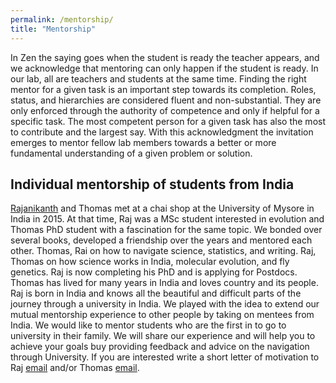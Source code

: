 ```yaml
---
permalink: /mentorship/
title: "Mentorship"
---
```


In Zen the saying goes when the student is ready the teacher appears, and we acknowledge that mentoring can only happen if the student is ready. In our lab, all are teachers and students at the same time. Finding the right mentor for a given task is an important step towards its completion. Roles, status, and hierarchies are considered fluent and non-substantial. They are only enforced through the authority of competence and only if helpful for a specific task. The most competent person for a given task has also the most to contribute and the largest say. With this acknowledgment the invitation emerges to mentor fellow lab members towards a better or more fundamental understanding of a given problem or solution.

## Individual mentorship of students from India

[Rajanikanth](https://www.evolutionguy.net) and Thomas met at a chai shop at the University of Mysore in India in 2015. At that time, Raj was a MSc student interested in evolution and Thomas PhD student with a fascination for the same topic. We bonded over several books, developed a friendship over the years and mentored each other. Thomas, Rai on how to navigate science, statistics, and writing. Raj, Thomas on how science works in India, molecular evolution, and fly genetics. Raj is now completing his PhD and is applying for Postdocs. Thomas has lived for many years in India and loves country and its people. Raj is born in India and knows all the beautiful and difficult parts of the journey through a university in India. We played with the idea to extend our mutual mentorship experience to other people by taking on mentees from India. We would like to mentor students who are the first in to go to university in their family. We will share our experience and will help you to achieve your goals buy providing feedback and advice on the navigation through University. If you are interested write a short letter of motivation to Raj [email](mailto:rajanikanth.cnayak@gmail.com) and/or Thomas [email](mailto:dr.thomas.wolfers@gmail.com). 

